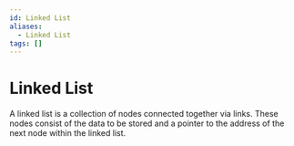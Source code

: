 ```yaml
---
id: Linked List
aliases:
  - Linked List
tags: []
---
```

# Linked List

A linked list is a collection of nodes connected together via links.
These nodes consist of the data to be stored and a pointer to the address of 
the next node within the linked list.
